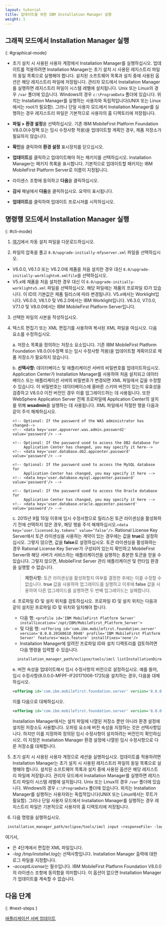 ```yaml
---
layout: tutorial
title: 업데이트를 위한 IBM Installation Manager 실행
weight: 1
---
```

<!-- NLS_CHARSET=UTF-8 -->
## 그래픽 모드에서 Installation Manager 실행
{: #graphical-mode}

* 초기 설치 시 사용된 사용자 계정에서 Installation Manager를 실행하십시오.
  업데이트를 적용하려면 Installation Manager는 초기 설치 시 사용된 레지스트리 파일의 동일 목록으로 실행해야 합니다. 설치된 소프트웨어 목록과 설치 중에 사용된 옵션은 해당 레지스트리 파일에 저장됩니다. 관리자 모드에서 Installation Manager를 실행하면 레지스트리 파일이 시스템 레벨에 설치됩니다. Unix 또는 Linux의 경우 `/var` 폴더에 있습니다. Windows의 경우 `c:\ProgramData` 폴더에 있습니다. 위치는 Installation Manager를 실행하는 사용자와 독립적입니다(UNIX 또는 Linux에서는 root가 필요함). 그러나 단일 사용자 모드에서 Installation Manager를 실행하는 경우 레지스트리 파일은 기본적으로 사용자의 홈 디렉토리에 저장됩니다.

* **파일 > 환경 설정**을 선택하십시오.
  기존 IBM MobileFirst Platform Foundation V8.0.0(수정팩 또는 임시 수정사항 적용)을 업데이트할 계획인 경우, 제품 저장소가 필요하지 않습니다.

* **확인**을 클릭하여 **환경 설정** 표시장치를 닫으십시오.

* **업데이트**를 클릭하고 업데이트해야 하는 패키지를 선택하십시오. Installation Manager는 패키지 목록을 표시합니다. 기본적으로 업데이트할 패키지는 IBM MobileFirst Platform Server로 이름이 지정됩니다.

* 라이센스 조항에 동의하고 **다음**을 클릭하십시오.

* **감사** 패널에서 **다음**을 클릭하십시오. 요약이 표시됩니다.

* **업데이트**를 클릭하여 업데이트 프로시저를 시작하십시오.

## 명령행 모드에서 Installation Manager 실행
{: #cli-mode}

1. [여기](http://public.dhe.ibm.com/software/products/en/MobileFirstPlatform/docs/v800/Silent_Install_Sample_Files.zip)에서 자동 설치 파일을 다운로드하십시오.

2. 파일의 압축을 풀고 `8.0/upgrade-initially-mfpserver.xml` 파일을 선택하십시오.
  - V6.0.0, V6.1.0 또는 V6.2.0에 제품을 처음 설치한 경우 대신 `8.0/upgrade-initially-worklightv6.xmlfile`을 선택하십시오.
  - V5.x에 제품을 처음 설치한 경우 대신 이 `8.0/upgrade-initially-worklightv5.xml` 파일을 선택하십시오.
  해당 파일에는 제품의 프로파일 ID가 있습니다. 이 ID의 기본값은 제품 릴리스에 따라 변경됩니다. V5.x에서는 Worklight입니다. V6.0.0, V6.1.0 및 V6.2.0에서는 IBM Worklight입니다. V6.3.0, V7.0.0, V7.1.0 및 V8.0.0에서는 IBM MobileFirst Platform Server입니다.

3. 선택한 파일의 사본을 작성하십시오.

4. 텍스트 편집기 또는 XML 편집기를 사용하여 복사된 XML 파일을 여십시오. 다음 요소를 수정하십시오.

   a. 저장소 목록을 정의하는 저장소 요소입니다. 기존 IBM MobileFirst Platform Foundation V8.0.0(수정팩 또는 임시 수정사항 적용)을 업데이트할 계획이므로 제품 저장소가 필요하지 않습니다.

   b. **선택사항:** 데이터베이스 및 애플리케이션 서버의 비밀번호를 업데이트하십시오.
      Application Center가 Installation Manager를 사용하여 처음 설치되고 데이터베이스 또는 애플리케이션 서버의 비밀번호가 변경되면 XML 파일에서 값을 수정할 수 있습니다. 이 비밀번호는 데이터베이스에 올바른 스키마 버전이 있는지 유효성을 검증하고 V8.0.0 이전 버전인 경우 이를 업그레이드하는 데 사용됩니다. 또한 WebSphere Application Server 전체 프로파일에 Application Center의 설치를 위해 **wsadmin**을 실행하는 데 사용됩니다. XML 파일에서 적절한 행을 다음과 같이 주석 해제하십시오.
      ```
      <!-- Optional: If the password of the WAS administrator has changed-->
      <!-- <data key='user.appserver.was.admin.password2' value='password'/> -->

      <!-- Optional: If the password used to access the DB2 database for
           Application Center has changed, you may specify it here-->
      <!-- <data key='user.database.db2.appcenter.password' value='password'/> -->

      <!-- Optional: If the password used to access the MySQL database for
           Application Center has changed, you may specify it here -->
      <!-- <data key='user.database.mysql.appcenter.password' value='password'/> -->

      <!-- Optional: If the password used to access the Oracle database for
           Application Center has changed, you may specify it here -->
      <!-- <data key='user.database.oracle.appcenter.password' value='password'/> -->
      ```

    c. 2015년 9월 15일 이후에 임시 수정사항으로 릴리스된 토큰 라이센싱을 활성화하기 전에 선택하지 않은 경우, 해당 행을 주석 해제하십시오.`<data key=’user.licensed.by.tokens’ value=’false’/>`. Rational License Key Server에서 토큰 라이센싱을 사용하는 계약이 있는 경우에는 값을 **true**로 설정하십시오. 그렇지 않으면, 값을 **false**로 설정하십시오.
      토큰 라이센싱을 활성화하는 경우 Rational License Key Server가 구성되어 있는지 확인하고 MobileFirst Server와 해당 서버가 서비스하는 애플리케이션을 실행하는 충분한 토큰을 얻을 수 있습니다. 그렇지 않으면, MobileFirst Server 관리 애플리케이션 및 런타임 환경을 실행할 수 없습니다.
      > **제한사항:** 토큰 라이센싱을 활성화할지 여부를 결정한 후에는 이를 수정할 수 없습니다. **true** 값을 사용하여 업그레이드를 실행하고 이후에 **false** 값을 사용하여 다른 업그레이드를 실행하면 두 번째 업그레이드는 실패합니다.

    d. 프로파일 ID 및 설치 위치를 검토하십시오. 프로파일 ID 및 설치 위치는 다음과 같이 설치된 프로파일 ID 및 위치와 일치해야 합니다. 
      * 다음 행: `<profile id='IBM MobileFirst Platform Server' installLocation='/opt/IBM/MobileFirst_Platform_Server'>`
      * 및 다음 행: `<offering id='com.ibm.mobilefirst.foundation.server' version='8.0.0.20160610_0940' profile='IBM MobileFirst Platform Server' features='main.feature' installFixes='none'/>`
      * Installation Manager에 알려진 프로파일 ID와 설치 디렉토리를 검토하려면 다음 명령을 입력할 수 있습니다.
    ```bash
      installation_manager_path/eclipse/tools/imcl listInstallationDirectories -verbose
    ```

    e. 버전 속성을 업데이트해서 임시 수정사항의 버전으로 설정하십시오.
       예를 들어, 임시 수정사항(8.0.0.0-MFPF-IF20171006-1725)을 설치하는 경우, 다음을 대체하십시오. 

      ```xml
      <offering id='com.ibm.mobilefirst.foundation.server' version='8.0.0.20160610_0940' profile='IBM MobileFirst Platform Server' features='main.feature' installFixes='none'/>
      ```

      이를 다음으로 대체하십시오.

      ```xml
      <offering id='com.ibm.mobilefirst.foundation.server' version='8.0.0.20171006-1725' profile='IBM MobileFirst Platform Server' features='main.feature' installFixes='none'/>
      ```

      Installation Manager에서는 설치 파일에 나열된 저장소 뿐만 아니라 환경 설정에 설치된 저장소도 사용합니다. 오퍼링 요소에 버전 속성을 지정하는 것은 선택사항입니다. 하지만 이를 지정하여 정의된 임시 수정사항이 설치하려는 버전인지 확인하십시오. 이 지정은 Installation Manager 환경 설정에 나열된 임시 수정사항으로 다른 저장소를 대체합니다.

5. 초기 설치 시 사용된 사용자 계정으로 세션을 실행하십시오.
  업데이트를 적용하려면 Installation Manager는 초기 설치 시 사용된 레지스트리 파일의 동일 목록으로 실행해야 합니다. 설치된 소프트웨어 목록과 설치 중에 사용된 옵션은 해당 레지스트리 파일에 저장됩니다. 관리자 모드에서 Installation Manager를 실행하면 레지스트리 파일이 시스템 레벨에 설치됩니다. Unix 또는 Linux의 경우 `/var` 폴더에 있습니다. Windows의 경우 `c:\ProgramData` 폴더에 있습니다. 위치는 Installation Manager를 실행하는 사용자와는 독립적입니다(UNIX 또는 Linux에서는 루트가 필요함). 그러나 단일 사용자 모드에서 Installation Manager를 실행하는 경우 레지스트리 파일은 기본적으로 사용자의 홈 디렉토리에 저장됩니다.

6. 다음 명령을 실행하십시오.
  ```bash
   installation_manager_path/eclipse/tools/imcl input <responseFile> -log /tmp/installwl.log -acceptLicense
  ```
   여기서,
   * <responseFile>은 4단계에서 편집한 XML 파일입니다.
   * *-log /tmp/installwl.log*는 선택사항입니다. Installation Manager 출력에 대한 로그 파일을 지정합니다.
   * *-acceptLicense*는 필수입니다. IBM MobileFirst Platform Foundation V8.0.0의 라이센스 조항에 동의함을 의미합니다. 이 옵션이 없으면 Installation Manager가 업데이트를 계속할 수 없습니다.

## 다음 단계
{: #next-steps }

[애플리케이션 서버 업데이트](../appserver-update)
